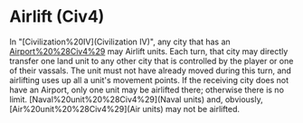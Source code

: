 # Airlift (Civ4)

In "[Civilization%20IV](Civilization IV)", any city that has an [Airport%20%28Civ4%29](Airport) may Airlift units. Each turn, that city may directly transfer one land unit to any other city that is controlled by the player or one of their vassals. The unit must not have already moved during this turn, and airlifting uses up all a unit's movement points. If the receiving city does not have an Airport, only one unit may be airlifted there; otherwise there is no limit.
[Naval%20unit%20%28Civ4%29](Naval units) and, obviously, [Air%20unit%20%28Civ4%29](Air units) may not be airlifted.